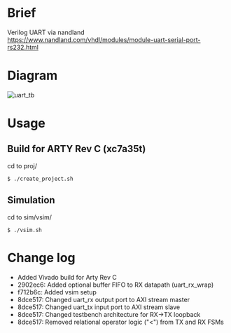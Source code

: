 # Brief 
Verilog UART via nandland<br/>
https://www.nandland.com/vhdl/modules/module-uart-serial-port-rs232.html<br/>

# Diagram

![uart_tb](https://i.imgur.com/HB4Ewnd.png)
<br/>

# Usage
## Build for ARTY Rev C (xc7a35t)
cd to proj/ <br/>
```
$ ./create_project.sh
```
## Simulation
cd to sim/vsim/ <br/>
```
$ ./vsim.sh
```

# Change log
- Added Vivado build for Arty Rev C
- 2902ec6: Added optional buffer FIFO to RX datapath (uart_rx_wrap)
- f712b6c: Added vsim setup<br/>
- 8dce517: Changed uart_rx output port to AXI stream master <br/>
- 8dce517: Changed uart_tx input port to AXI stream slave <br/>
- 8dce517: Changed testbench architecture for RX->TX loopback<br/>
- 8dce517: Removed relational operator logic ("<") from TX and RX FSMs <br/>
